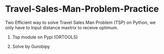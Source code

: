 # Travel-Sales-Man-Problem-Practice

Two Efficient way to solve Travel Sales Man Problem (TSP) on Python, we only have to Input distance maxtrix to receive optimum.

1. Tsp module on Pypi (ORTOOLS)

2. Solve by Gurobipy
